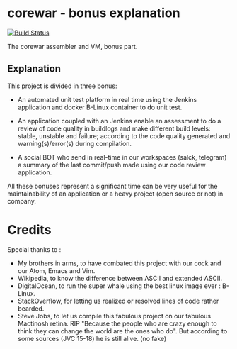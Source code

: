# corewar - bonus explanation

[![Build Status](https://ci.antoine.network/job/Corewar/lastBuild/badge/icon)](https://ci.antoine.network/job/Corewar/lastBuild/)

The corewar assembler and VM, bonus part.

## Explanation

This project is divided in three bonus:

* An automated unit test platform in real time using the Jenkins application and docker B-Linux container to do unit test.

* An application coupled with an Jenkins enable an assessment to do a review of code quality in buildlogs and make different build levels: stable, unstable and failure; according to the code quality generated and warning(s)/error(s) during compilation.

* A social BOT who send in real-time in our workspaces (salck, telegram) a summary of the last commit/push made using our code review application.

All these bonuses represent a significant time can be very useful for the maintainability of an application or a heavy project (open source or not) in company.

# Credits

Special thanks to :

* My brothers in arms, to have combated this project with our cock and our Atom, Emacs and Vim.
* Wikipedia, to know the difference between ASCII and extended ASCII.
* DigitalOcean, to run the super whale using the best linux image ever : B-Linux.
* StackOverflow, for letting us realized or resolved lines of code rather bearded.
* Steve Jobs, to let us compile this fabulous project on our fabulous Mactinosh retina. RIP "Because the people who are crazy enough to think they can change the world are the ones who do". But according to some sources (JVC 15-18) he is still alive. (no fake)
